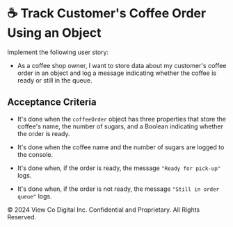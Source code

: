 # ☕ Track Customer's Coffee Order Using an Object

Implement the following user story:

* As a coffee shop owner, I want to store data about my customer's coffee order in an object and log a message indicating whether the coffee is ready or still in the queue.

## Acceptance Criteria

* It's done when the `coffeeOrder` object has three properties that store the coffee's name, the number of sugars, and a Boolean indicating whether the order is ready.

* It's done when the coffee name and the number of sugars are logged to the console.

* It's done when, if the order is ready, the message `"Ready for pick-up"` logs.

* It's done when, if the order is not ready, the message `"Still in order queue"` logs.

© 2024 View Co Digital Inc. Confidential and Proprietary. All Rights Reserved.